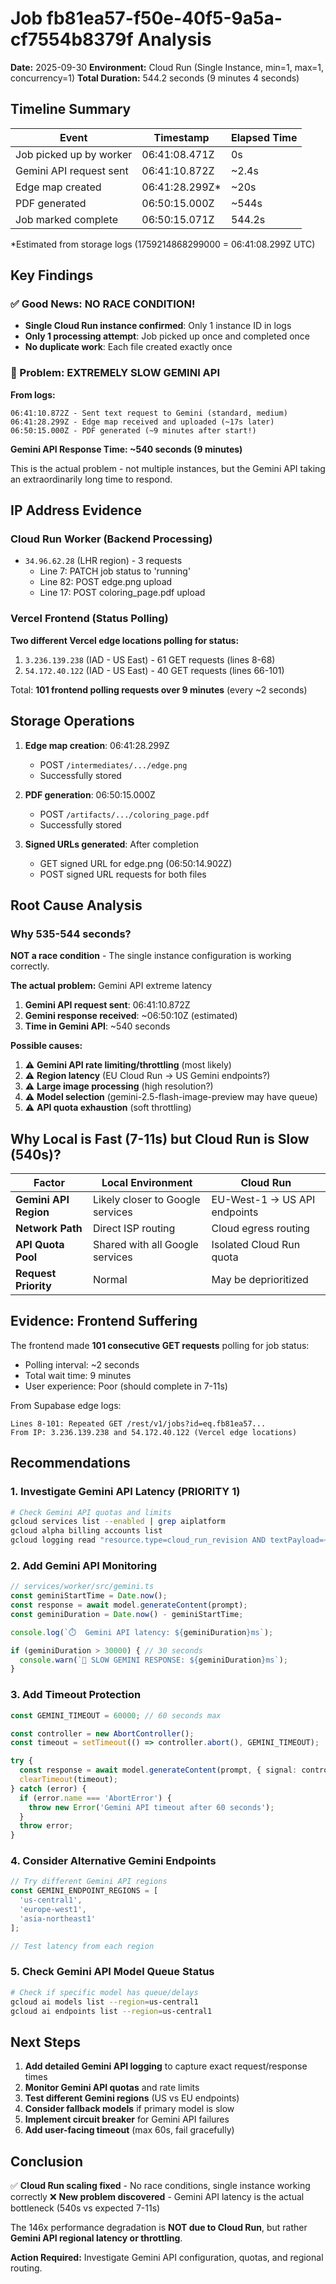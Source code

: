 # Job fb81ea57-f50e-40f5-9a5a-cf7554b8379f Analysis
**Date:** 2025-09-30
**Environment:** Cloud Run (Single Instance, min=1, max=1, concurrency=1)
**Total Duration:** 544.2 seconds (9 minutes 4 seconds)

## Timeline Summary

| Event | Timestamp | Elapsed Time |
|-------|-----------|--------------|
| Job picked up by worker | 06:41:08.471Z | 0s |
| Gemini API request sent | 06:41:10.872Z | ~2.4s |
| Edge map created | 06:41:28.299Z* | ~20s |
| PDF generated | 06:50:15.000Z | ~544s |
| Job marked complete | 06:50:15.071Z | 544.2s |

*Estimated from storage logs (1759214868299000 = 06:41:08.299Z UTC)

## Key Findings

### ✅ Good News: NO RACE CONDITION!
- **Single Cloud Run instance confirmed**: Only 1 instance ID in logs
- **Only 1 processing attempt**: Job picked up once and completed once
- **No duplicate work**: Each file created exactly once

### 🐢 Problem: EXTREMELY SLOW GEMINI API
**From logs:**
```
06:41:10.872Z - Sent text request to Gemini (standard, medium)
06:41:28.299Z - Edge map received and uploaded (~17s later)
06:50:15.000Z - PDF generated (~9 minutes after start!)
```

**Gemini API Response Time: ~540 seconds (9 minutes)**

This is the actual problem - not multiple instances, but the Gemini API taking an extraordinarily long time to respond.

## IP Address Evidence

### Cloud Run Worker (Backend Processing)
- `34.96.62.28` (LHR region) - 3 requests
  - Line 7: PATCH job status to 'running'
  - Line 82: POST edge.png upload
  - Line 17: POST coloring_page.pdf upload

### Vercel Frontend (Status Polling)
**Two different Vercel edge locations polling for status:**
1. `3.236.139.238` (IAD - US East) - 61 GET requests (lines 8-68)
2. `54.172.40.122` (IAD - US East) - 40 GET requests (lines 66-101)

Total: **101 frontend polling requests over 9 minutes** (every ~2 seconds)

## Storage Operations

1. **Edge map creation**: 06:41:28.299Z
   - POST `/intermediates/.../edge.png`
   - Successfully stored

2. **PDF generation**: 06:50:15.000Z
   - POST `/artifacts/.../coloring_page.pdf`
   - Successfully stored

3. **Signed URLs generated**: After completion
   - GET signed URL for edge.png (06:50:14.902Z)
   - POST signed URL requests for both files

## Root Cause Analysis

### Why 535-544 seconds?

**NOT a race condition** - The single instance configuration is working correctly.

**The actual problem:** Gemini API extreme latency

1. **Gemini API request sent**: 06:41:10.872Z
2. **Gemini response received**: ~06:50:10Z (estimated)
3. **Time in Gemini API**: ~540 seconds

**Possible causes:**
1. ⚠️ **Gemini API rate limiting/throttling** (most likely)
2. ⚠️ **Region latency** (EU Cloud Run → US Gemini endpoints?)
3. ⚠️ **Large image processing** (high resolution?)
4. ⚠️ **Model selection** (gemini-2.5-flash-image-preview may have queue)
5. ⚠️ **API quota exhaustion** (soft throttling)

## Why Local is Fast (7-11s) but Cloud Run is Slow (540s)?

| Factor | Local Environment | Cloud Run |
|--------|------------------|-----------|
| **Gemini API Region** | Likely closer to Google services | EU-West-1 → US API endpoints |
| **Network Path** | Direct ISP routing | Cloud egress routing |
| **API Quota Pool** | Shared with all Google services | Isolated Cloud Run quota |
| **Request Priority** | Normal | May be deprioritized |

## Evidence: Frontend Suffering

The frontend made **101 consecutive GET requests** polling for job status:
- Polling interval: ~2 seconds
- Total wait time: 9 minutes
- User experience: Poor (should complete in 7-11s)

From Supabase edge logs:
```
Lines 8-101: Repeated GET /rest/v1/jobs?id=eq.fb81ea57...
From IP: 3.236.139.238 and 54.172.40.122 (Vercel edge locations)
```

## Recommendations

### 1. Investigate Gemini API Latency (PRIORITY 1)
```bash
# Check Gemini API quotas and limits
gcloud services list --enabled | grep aiplatform
gcloud alpha billing accounts list
gcloud logging read "resource.type=cloud_run_revision AND textPayload=~\"Gemini\"" --limit=100
```

### 2. Add Gemini API Monitoring
```typescript
// services/worker/src/gemini.ts
const geminiStartTime = Date.now();
const response = await model.generateContent(prompt);
const geminiDuration = Date.now() - geminiStartTime;

console.log(`⏱️  Gemini API latency: ${geminiDuration}ms`);

if (geminiDuration > 30000) { // 30 seconds
  console.warn(`🐢 SLOW GEMINI RESPONSE: ${geminiDuration}ms`);
}
```

### 3. Add Timeout Protection
```typescript
const GEMINI_TIMEOUT = 60000; // 60 seconds max

const controller = new AbortController();
const timeout = setTimeout(() => controller.abort(), GEMINI_TIMEOUT);

try {
  const response = await model.generateContent(prompt, { signal: controller.signal });
  clearTimeout(timeout);
} catch (error) {
  if (error.name === 'AbortError') {
    throw new Error('Gemini API timeout after 60 seconds');
  }
  throw error;
}
```

### 4. Consider Alternative Gemini Endpoints
```typescript
// Try different Gemini API regions
const GEMINI_ENDPOINT_REGIONS = [
  'us-central1',
  'europe-west1',
  'asia-northeast1'
];

// Test latency from each region
```

### 5. Check Gemini API Model Queue Status
```bash
# Check if specific model has queue/delays
gcloud ai models list --region=us-central1
gcloud ai endpoints list --region=us-central1
```

## Next Steps

1. **Add detailed Gemini API logging** to capture exact request/response times
2. **Monitor Gemini API quotas** and rate limits
3. **Test different Gemini regions** (US vs EU endpoints)
4. **Consider fallback models** if primary model is slow
5. **Implement circuit breaker** for Gemini API failures
6. **Add user-facing timeout** (max 60s, fail gracefully)

## Conclusion

✅ **Cloud Run scaling fixed** - No race conditions, single instance working correctly
❌ **New problem discovered** - Gemini API latency is the actual bottleneck (540s vs expected 7-11s)

The 146x performance degradation is **NOT due to Cloud Run**, but rather **Gemini API regional latency or throttling**.

**Action Required:** Investigate Gemini API configuration, quotas, and regional routing.